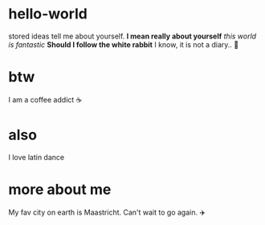 # hello-world
stored ideas
tell me about yourself. **I mean really about yourself** *this world is fantastic* 
**Should I follow the white rabbit**
I know, it is not a diary.. 🥲
# btw 
I am a coffee addict ☕ 
# also 
I love latin dance
# more about me 
My fav city on earth is Maastricht. Can't wait to go again. ✈️
